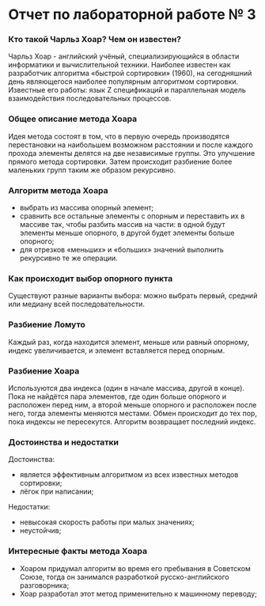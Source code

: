 # Отчет по лабораторной работе № 3

### Кто такой Чарльз Хоар? Чем он известен?

Чарльз Хоар - английский учёный, специализирующийся в области информатики и вычислительной техники. Наиболее известен как разработчик алгоритма «быстрой сортировки» (1960), на сегодняшний день являющегося наиболее популярным алгоритмом сортировки. Известные его работы: язык Z спецификаций и параллельная модель взаимодействия последовательных процессов.

### Общее описание метода Хоара

Идея метода состоят в том, что в первую очередь производятся перестановки на наибольшем возможном расстоянии и после каждого прохода элементы делятся на две независимые группы. Это улучшение прямого метода сортировки. Затем происходит разбиение более маленьких групп таким же образом рекурсивно.

### Алгоритм метода Хоара

- выбрать из массива опорный элемент;
- сравнить все остальные элементы с опорным и переставить их в массиве так, чтобы разбить массив на части: в одной будут элементы меньше опорного, в другой будет элементы больше опорного;
- для отрезков «меньших» и «больших» значений выполнить рекурсивно те же операции.

### Как происходит выбор опорного пункта

Существуют разные варианты выбора: можно выбрать первый, средний или медиану всей последовательности. 

### Разбиение Ломуто

Каждый раз, когда находится элемент, меньше или равный опорному, индекс увеличивается, и элемент вставляется перед опорным. 

### Разбиение Хоара

Используются два индекса (один в начале массива, другой в конце). Пока не найдётся пара элементов, где один больше опорного и расположен перед ним, а второй меньше опорного и расположен после него, тогда элементы меняются местами. Обмен происходит до тех пор, пока индексы не пересекутся. Алгоритм возвращает последний индекс.  

### Достоинства и недостатки

Достоинства: 

- является эффективным алгоритмом из всех известных методов сортировки;
- лёгок при написании;

Недостатки:

- невысокая скорость работы при малых значениях;
- неустойчив;

### Интересные факты метода Хоара

- Хоаром придумал алгоритм во время его пребывания в Советском Союзе, тогда он занимался разработкой русско-английского разговорника;
- Хоар разработал этот метод применительно к машинному переводу; 